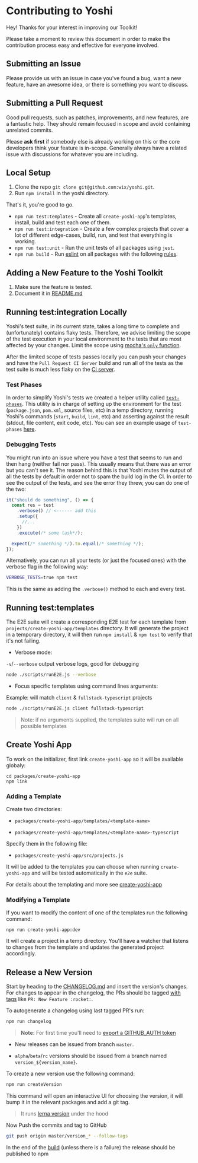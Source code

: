 # Contributing to Yoshi

Hey! Thanks for your interest in improving our Toolkit!

Please take a moment to review this document in order to make the contribution process easy and effective for everyone involved.

## Submitting an Issue

Please provide us with an issue in case you've found a bug, want a new feature, have an awesome idea, or there is something you want to discuss.

## Submitting a Pull Request

Good pull requests, such as patches, improvements, and new features, are a fantastic help. They should remain focused in scope and avoid containing unrelated commits.

Please **ask first** if somebody else is already working on this or the core developers think your feature is in-scope. Generally always have a related issue with discussions for whatever you are including.

## Local Setup

1.  Clone the repo `git clone git@github.com:wix/yoshi.git`.
2.  Run `npm install` in the yoshi directory.

That's it, you're good to go.

- `npm run test:templates` - Create all `create-yoshi-app`'s templates, install, build and test each one of them.
- `npm run test:integration` - Create a few complex projects that cover a lot of different edge-cases, build, run, and test that everything is working.
- `npm run test:unit` - Run the unit tests of all packages using `jest`.
- `npm run build` - Run [eslint](https://eslint.org/) on all packages with the following [rules](https://github.com/wix/yoshi/blob/master/.eslintrc).

## Adding a New Feature to the Yoshi Toolkit

1.  Make sure the feature is tested.
2.  Document it in [README.md](https://github.com/wix/yoshi/blob/master/README.md)

## Running test:integration Locally

Yoshi's test suite, in its current state, takes a long time to complete and (unfortunately) contains flaky tests. Therefore, we advise limiting the scope of the test execution in your local environment to the tests that are most affected by your changes. Limit the scope using [mocha's `only` function](https://mochajs.org/#exclusive-tests).

After the limited scope of tests passes locally you can push your changes and have the `Pull Request CI Server` build and run all of the tests as the test suite is much less flaky on the [CI server](http://pullrequest-tc.dev.wixpress.com/viewType.html?buildTypeId=FedInfra_Yoshi).

### Test Phases

In order to simplify Yoshi's tests we created a helper utility called [`test-phases`](https://github.com/wix/yoshi/blob/master/test/helpers/test-phases.js). This utility is in charge of setting up the environment for the test (`package.json`, `pom.xml`, source files, etc) in a temp directory, running Yoshi's commands (`start`, `build`, `lint`, etc) and asserting against the result (stdout, file content, exit code, etc).
You can see an example usage of `test-phases` [here](https://github.com/wix/yoshi/blob/master/packages/yoshi/test/lint.spec.js).

### Debugging Tests

You might run into an issue where you have a test that seems to run and then hang (neither fail nor pass).
This usually means that there was an error but you can't see it.
The reason behind this is that Yoshi mutes the output of all the tests by default in order not to spam the build log in the CI. In order to see the output of the tests, and see the error they threw, you can do one of the two:

```js
it("should do something", () => {
  const res = test
    .verbose() // <------ add this
    .setup({
      //...
    })
    .execute(/* some task*/);

  expect(/* something */).to.equal(/* something */);
});
```

Alternatively, you can run all your tests (or just the focused ones) with the verbose flag in the following way:

```bash
VERBOSE_TESTS=true npm test
```

This is the same as adding the `.verbose()` method to each and every test.

## Running test:templates

The E2E suite will create a corresponding E2E test for each template from `projects/create-yoshi-app/templates` directory. It will generate the project in a temporary directory, it will then run `npm install` & `npm test` to verify that it's not failing.

- Verbose mode:

`-v`/`--verbose` output verbose logs, good for debugging

```bash
node ./scripts/runE2E.js --verbose
```

- Focus specific templates using command lines arguments:

Example: will match `client` & `fullstack-typescript` projects

```bash
node ./scripts/runE2E.js client fullstack-typescript
```

> Note: if no arguments supplied, the templates suite will run on all possible templates

## Create Yoshi App

To work on the initializer, first link `create-yoshi-app` so it will be available globaly:

```shell
cd packages/create-yoshi-app
npm link
```

### Adding a Template

Create two directories:

- `packages/create-yoshi-app/templates/<template-name>`

- `packages/create-yoshi-app/templates/<template-name>-typescript`

Specify them in the following file:

- `packages/create-yoshi-app/src/projects.js`

It will be added to the templates you can choose when running `create-yoshi-app` and will be tested automatically in the `e2e` suite.

For details about the templating and more see [create-yoshi-app](./packages/create-yoshi-app/README.md)

### Modifying a Template

If you want to modify the content of one of the templates run the following command:

```shell
npm run create-yoshi-app:dev
```

It will create a project in a temp directory. You'll have a watcher that listens to changes from the template and updates the generated project accordingly.

## Release a New Version

Start by heading to the [CHANGELOG.md](https://github.com/wix/yoshi/blob/master/CHANGELOG.md) and insert the version's changes.
For changes to appear in the changelog, the PRs should be tagged [with tags](https://github.com/wix/yoshi/blob/89b2b566bbfe961a14123f8de92cd4af9a4a952a/lerna.json#L10-L15) like `PR: New Feature :rocket:`.

To autogenerate a changelog using last tagged PR's run:

```bash
npm run changelog
```

> **Note:** For first time you'll need to [export a GITHUB_AUTH token](https://github.com/lerna/lerna-changelog#github-token)

- New releases can be issued from branch `master`.

- `alpha`/`beta`/`rc` versions should be issued from a branch named `version_${version_name}`.

To create a new version use the following command:

```bash
npm run createVersion
```

This command will open an interactive UI for choosing the version, it will bump it in the relevant packages and add a git tag.

> It runs [lerna version](https://github.com/lerna/lerna/tree/master/commands/version#readme) under the hood

Now Push the commits and tag to GitHub

```bash
git push origin master/version_* --follow-tags
```

In the end of the [build](http://ci.dev.wix/viewType.html?buildTypeId=Wix_Angular_WixHaste_HastePresetYoshi) (unless there is a failure) the release should be published to npm
